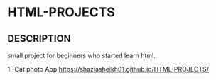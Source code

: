 # HTML-PROJECTS

## DESCRIPTION

small project for beginners who started learn html.

1 -Cat photo App
https://shaziasheikh01.github.io/HTML-PROJECTS/
